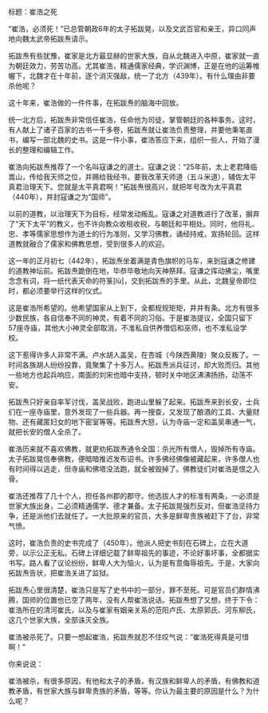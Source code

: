 标题：崔浩之死

“崔浩，必须死！”已总管朝政6年的太子拓跋晃，以及文武百官和亲王，异口同声地向魏太武帝拓跋焘请示。

拓跋焘有些犹豫，崔家是北方最显赫的世家大族，自从北魏进入中原，崔家就一直为朝廷效力，劳苦功高。尤其崔浩，精通儒家经典，学识渊博，正是在他的运筹帷幄下，北魏才在十年前，逐个消灭强敌，统一了北方（439年）。有什么理由非要杀他呢？

这十年来，崔浩做的一件件事，在拓跋焘的脑海中回放。

统一北方后，拓跋焘非常信任崔浩，任命他为司徒，掌管朝廷的各种事务。这时，有人献上了诸子百家的古书一千多卷，拓跋焘就让崔浩负责整理，并要他秉笔直书，编写一部北魏的史书。这是一件小事，崔浩答应下来，组织一些人，开始了漫长的整理和编辑工作。

崔浩向拓跋焘推荐了一个名叫寇谦之的道士。寇谦之说：“25年前，太上老君降临嵩山，传给我天师之位，并赐给我经书，要我改革天师道（五斗米道），辅佐太平真君治理天下。您就是太平真君啊！”拓跋焘很高兴，就把年号改为太平真君（440年），并封寇谦之为“国师”。

以前的道教，以治理天下为目标，经常发动叛乱。寇谦之对道教进行了改革，摒弃了“天下太平”的教义，也不许向教众收租收税，与朝廷和平相处。同时，他将礼、忠、孝等儒家思想作为道士的行为准则，又学习佛教，诵经持戒，宣扬轮回。这样道教就融合了儒家和佛教思想，受到很多人的欢迎。

这一年的正月初七（442年），拓跋焘坐着满是青色旗帜的马车，来到寇谦之修建的道教神坛前。拓跋焘跪倒在地，毕恭毕敬地向天神祭拜。寇谦之挥动拂尘，嘴里念念有词，将一纸代表天命的符箓[lù]，交到拓跋焘的手里。从此，北魏皇帝即位时，都必须要举行这样的仪式。

这是崔浩所希望的。他希望国家从上到下，全都规规矩矩，井井有条。北方有很多少数民族，各自信奉不同的神灵，有着不同的习俗。于是崔浩提议，全国只留下57座寺庙，其他大小神灵全部取消，不准私自供养僧侣和巫师，也不准私设学校。

这下惹得许多人非常不满。卢水胡人盖吴，在杏城（今陕西黄陵）聚众反叛了。一时间各族胡人纷纷投靠，竟聚集了十多万人。拓跋焘派兵征讨，却大败而归。其他一些地方也起兵响应，南面的刘宋也暗中支持，顿时关中地区沸沸扬扬，动荡不安。

拓跋焘只好亲自率军讨伐，盖吴战败，跑进山里躲了起来。拓跋焘来到长安，士兵们在一座寺庙里，意外发现了一些兵器。再一搜查，又发现了酿酒的工具、大量财物、还有藏匿妇女的地下密室等等。拓跋焘大怒，认为寺庙一定和盖吴串通一气，就把长安的僧人全杀了。

崔浩历来就不喜欢佛教，就更劝拓跋焘通令全国：杀光所有僧人，毁掉所有寺庙。太子拓跋晃信奉佛教，便暗暗推迟发布诏书。许多佛经佛像被藏起来，许多僧人也有时间得以逃走，但寺庙和佛塔没法跑，就全被毁掉了。佛教徒们对崔浩是恨之入骨。

崔浩还推荐了几十个人，担任各州郡的郡守。他选拔人才的标准有两条，一必须是世家大族出身，二必须精通儒学、德才兼备。太子拓跋晃强烈反对，但崔浩坚持力争，还是派他们去就任了。一大批原来的官员，大多是鲜卑贵族被赶下了台，非常气愤。

这时，崔浩负责的史书完成了（450年）。他派人把史书刻在石碑上，立在大道旁，以示公正无私。石碑上详细记载了鲜卑祖先的事迹，不论好事坏事，全都据实书写。路人看了议论纷纷，鲜卑人大为恼火，认为是有意侮辱祖先。于是，大家向拓跋焘告状，把崔浩关进了监狱。

拓跋焘心里很清楚，崔浩只是写了史书中的一部分，罪不至死。可是官员们群情沸腾，国师的位置也已空了两年，没有人帮崔浩说话。拓跋焘想了又想，终于下令：崔浩所在的清河崔氏，以及与崔家有姻亲关系的范阳卢氏、太原郭氏、河东柳氏，这几个世家大族，全部诛灭全族。

崔浩被杀死了。只要一想起崔浩，拓跋焘就忍不住叹气说：“崔浩死得真是可惜啊！”



你来说说：

崔浩被杀，有很多原因，有他和太子的矛盾，有汉族和鲜卑人的矛盾，有佛教和道教矛盾，有世家大族与鲜卑贵族的矛盾，等等。你认为最主要的原因是什么？为什么呢？







